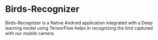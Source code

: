 # Birds-Recognizer
Birds-Recognizer is a Native Android application integrated with a Deep learning model using TensorFlow helps in  recognizing the bird captured with our mobile camera. 
